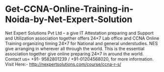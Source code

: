# Get-CCNA-Online-Training-in-Noida-by-Net-Expert-Solution
Net Expert Solutions Pvt Ltd – a give IT Attestation preparing and Support and Utilization association together offers 24×7 Lab office and CCNA Online Training organizing timing 24×7 for National and general understudies. NES give arranging in wherever all through the world. This is the essential association together give online preparing 24×7 in around the world. Contact us= +91- 9582801239 / +91-01204568020, for more information. Visit Here:-  http://nexpertsolutions.com/course/ccna-r-s/
